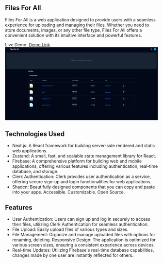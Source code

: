 

## Files For All


Files For All is a web application designed to provide users with a seamless experience for uploading and managing their files. Whether you need to store documents, images, or any other file type, Files For All offers a convenient solution with its intuitive interface and powerful features.

Live Demo: [Demo Link](https://files-for-all.vercel.app/)
![Image Description](/public/Capture.png)

## Technologies Used

- Next.js: A React framework for building server-side rendered and static web applications.
- Zustand: A small, fast, and scalable state management library for React.
- Firebase: A comprehensive platform for building web and mobile applications, offering various features including authentication, real-time database, and storage.
- Clerk Authentication: Clerk provides user authentication as a service, offering secure sign-up and login functionalities for web applications.
- Shadcn: Beautifully designed components that you can copy and paste into your apps. Accessible. Customizable. Open Source.

## Features

- User Authentication: Users can sign up and log in securely to access their files, utilizing Clerk Authentication for seamless authentication.
- File Upload: Easily upload files of various types and sizes.
- File Management: Organize and manage uploaded files with options for renaming, deleting.
Responsive Design: The application is optimized for various screen sizes, ensuring a consistent experience across devices.
- Real-time Updates: Utilizing Firebase's real-time database capabilities, changes made by one user are instantly reflected for others.
